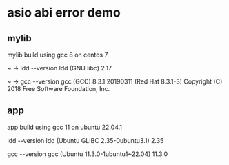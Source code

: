 


# asio abi error demo 


## mylib 
mylib  build using gcc 8 on centos 7 

~ → ldd --version 
ldd (GNU libc) 2.17


 ~ → gcc --version 
gcc (GCC) 8.3.1 20190311 (Red Hat 8.3.1-3)
Copyright (C) 2018 Free Software Foundation, Inc.




## app 
app build using gcc 11 on ubuntu 22.04.1


ldd --version 
ldd (Ubuntu GLIBC 2.35-0ubuntu3.1) 2.35


gcc --version 
gcc (Ubuntu 11.3.0-1ubuntu1~22.04) 11.3.0

